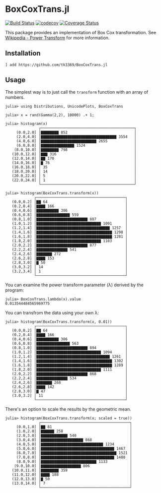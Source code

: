 # BoxCoxTrans.jl

[![Build Status](https://travis-ci.org/tk3369/BoxCoxTrans.jl.svg?branch=master)](https://travis-ci.org/tk3369/BoxCoxTrans.jl)
[![codecov](https://codecov.io/gh/tk3369/BoxCoxTrans.jl/branch/master/graph/badge.svg)](https://codecov.io/gh/tk3369/BoxCoxTrans.jl)
[![Coverage Status](https://coveralls.io/repos/github/tk3369/BoxCoxTrans.jl/badge.svg?branch=master)](https://coveralls.io/github/tk3369/BoxCoxTrans.jl?branch=master)

This package provides an implementation of Box Cox transformation.
See [Wikipedia - Power Transform](https://en.wikipedia.org/wiki/Power_transform)
for more information.

## Installation

```
] add https://github.com/tk3369/BoxCoxTrans.jl
```

## Usage

The simplest way is to just call the `transform` function with an array of numbers.

```
julia> using Distributions, UnicodePlots, BoxCoxTrans

julia> x = rand(Gamma(2,2), 10000) .+ 1;

julia> histogram(x)
               ┌──────────────────────────────────────────┐
     (0.0,2.0] │▇▇▇▇▇▇▇▇ 852                              │
     (2.0,4.0] │▇▇▇▇▇▇▇▇▇▇▇▇▇▇▇▇▇▇▇▇▇▇▇▇▇▇▇▇▇▇▇▇▇▇ 3554   │
     (4.0,6.0] │▇▇▇▇▇▇▇▇▇▇▇▇▇▇▇▇▇▇▇▇▇▇▇▇▇ 2655            │
     (6.0,8.0] │▇▇▇▇▇▇▇▇▇▇▇▇▇▇▇ 1524                      │
    (8.0,10.0] │▇▇▇▇▇▇▇▇ 798                              │
   (10.0,12.0] │▇▇▇ 316                                   │
   (12.0,14.0] │▇▇ 170                                    │
   (14.0,16.0] │▇ 76                                      │
   (16.0,18.0] │ 35                                       │
   (18.0,20.0] │ 14                                       │
   (20.0,22.0] │ 5                                        │
   (22.0,24.0] │ 1                                        │
               └──────────────────────────────────────────┘

julia> histogram(BoxCoxTrans.transform(x))
             ┌────────────────────────────────────────┐
   (0.0,0.2] │▇▇ 64                                   │
   (0.2,0.4] │▇▇▇▇ 166                                │
   (0.4,0.6] │▇▇▇▇▇▇▇▇▇▇ 386                          │
   (0.6,0.8] │▇▇▇▇▇▇▇▇▇▇▇▇▇▇▇ 559                     │
   (0.8,1.0] │▇▇▇▇▇▇▇▇▇▇▇▇▇▇▇▇▇▇▇▇▇▇▇ 887             │
   (1.0,1.2] │▇▇▇▇▇▇▇▇▇▇▇▇▇▇▇▇▇▇▇▇▇▇▇▇▇▇▇▇▇ 1091      │
   (1.2,1.4] │▇▇▇▇▇▇▇▇▇▇▇▇▇▇▇▇▇▇▇▇▇▇▇▇▇▇▇▇▇▇▇▇▇ 1257  │
   (1.4,1.6] │▇▇▇▇▇▇▇▇▇▇▇▇▇▇▇▇▇▇▇▇▇▇▇▇▇▇▇▇▇▇▇▇▇▇ 1298 │
   (1.6,1.8] │▇▇▇▇▇▇▇▇▇▇▇▇▇▇▇▇▇▇▇▇▇▇▇▇▇▇▇▇▇▇▇▇▇▇ 1281 │
   (1.8,2.0] │▇▇▇▇▇▇▇▇▇▇▇▇▇▇▇▇▇▇▇▇▇▇▇▇▇▇▇▇▇ 1103      │
   (2.0,2.2] │▇▇▇▇▇▇▇▇▇▇▇▇▇▇▇▇▇▇▇▇▇▇▇ 877             │
   (2.2,2.4] │▇▇▇▇▇▇▇▇▇▇▇▇▇▇ 541                      │
   (2.4,2.6] │▇▇▇▇▇▇▇ 272                             │
   (2.6,2.8] │▇▇▇▇ 153                                │
   (2.8,3.0] │▇ 50                                    │
   (3.0,3.2] │ 14                                     │
   (3.2,3.4] │ 1                                      │
             └────────────────────────────────────────┘
```

You can examine the power transform parameter (λ) derived by the program:
```
julia> BoxCoxTrans.lambda(x).value
0.013544484565969775
```

You can transfrom the data using your own λ:
```
julia> histogram(BoxCoxTrans.transform(x, 0.01))
             ┌────────────────────────────────────────┐
   (0.0,0.2] │▇▇ 64                                   │
   (0.2,0.4] │▇▇▇▇ 166                                │
   (0.4,0.6] │▇▇▇▇▇▇▇▇▇▇ 386                          │
   (0.6,0.8] │▇▇▇▇▇▇▇▇▇▇▇▇▇▇▇ 563                     │
   (0.8,1.0] │▇▇▇▇▇▇▇▇▇▇▇▇▇▇▇▇▇▇▇▇▇▇▇ 894             │
   (1.0,1.2] │▇▇▇▇▇▇▇▇▇▇▇▇▇▇▇▇▇▇▇▇▇▇▇▇▇▇▇▇▇ 1094      │
   (1.2,1.4] │▇▇▇▇▇▇▇▇▇▇▇▇▇▇▇▇▇▇▇▇▇▇▇▇▇▇▇▇▇▇▇▇▇ 1261  │
   (1.4,1.6] │▇▇▇▇▇▇▇▇▇▇▇▇▇▇▇▇▇▇▇▇▇▇▇▇▇▇▇▇▇▇▇▇▇▇ 1302 │
   (1.6,1.8] │▇▇▇▇▇▇▇▇▇▇▇▇▇▇▇▇▇▇▇▇▇▇▇▇▇▇▇▇▇▇▇▇▇▇ 1289 │
   (1.8,2.0] │▇▇▇▇▇▇▇▇▇▇▇▇▇▇▇▇▇▇▇▇▇▇▇▇▇▇▇▇▇ 1111      │
   (2.0,2.2] │▇▇▇▇▇▇▇▇▇▇▇▇▇▇▇▇▇▇▇▇▇▇▇ 868             │
   (2.2,2.4] │▇▇▇▇▇▇▇▇▇▇▇▇▇▇ 534                      │
   (2.4,2.6] │▇▇▇▇▇▇▇ 268                             │
   (2.6,2.8] │▇▇▇▇ 142                                │
   (2.8,3.0] │▇ 47                                    │
   (3.0,3.2] │ 11                                     │
             └────────────────────────────────────────┘
```

There's an option to scale the results by the geometric mean.
```
julia> histogram(BoxCoxTrans.transform(x; scaled = true))
               ┌────────────────────────────────────────┐
     (0.0,1.0] │▇▇ 81                                   │
     (1.0,2.0] │▇▇▇▇▇▇ 258                              │
     (2.0,3.0] │▇▇▇▇▇▇▇▇▇▇▇▇ 540                        │
     (3.0,4.0] │▇▇▇▇▇▇▇▇▇▇▇▇▇▇▇▇▇▇▇ 868                 │
     (4.0,5.0] │▇▇▇▇▇▇▇▇▇▇▇▇▇▇▇▇▇▇▇▇▇▇▇▇▇▇▇▇ 1234       │
     (5.0,6.0] │▇▇▇▇▇▇▇▇▇▇▇▇▇▇▇▇▇▇▇▇▇▇▇▇▇▇▇▇▇▇▇▇▇ 1467  │
     (6.0,7.0] │▇▇▇▇▇▇▇▇▇▇▇▇▇▇▇▇▇▇▇▇▇▇▇▇▇▇▇▇▇▇▇▇▇▇ 1521 │
     (7.0,8.0] │▇▇▇▇▇▇▇▇▇▇▇▇▇▇▇▇▇▇▇▇▇▇▇▇▇▇▇▇▇▇▇▇▇ 1488  │
     (8.0,9.0] │▇▇▇▇▇▇▇▇▇▇▇▇▇▇▇▇▇▇▇▇▇▇▇▇▇ 1133          │
    (9.0,10.0] │▇▇▇▇▇▇▇▇▇▇▇▇▇▇▇▇▇▇ 806                  │
   (10.0,11.0] │▇▇▇▇▇▇▇▇ 359                            │
   (11.0,12.0] │▇▇▇▇ 188                                │
   (12.0,13.0] │▇ 50                                    │
   (13.0,14.0] │ 7                                      │
               └────────────────────────────────────────┘
```
